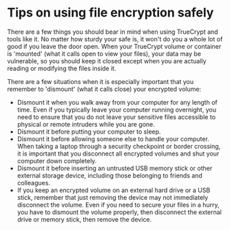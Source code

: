 [Title]: # (Consejos para emplear el cifrado de archivos de forma segura)
[Difficulty]: # (Avanzado)
[Order]: # (1)

# Tips on using file encryption safely

There are a few things you should bear in mind when using TrueCrypt and tools like it. No matter how sturdy your safe is, it won't do you a whole lot of good if you leave the door open. When your TrueCrypt volume or container is 'mounted' (what it calls open to view your files), your data may be vulnerable, so you should keep it closed except when you are actually reading or modifying the files inside it.

There are a few situations when it is especially important that you remember to 'dismount' (what it calls close) your encrypted volume:

*   Dismount it when you walk away from your computer for any length of time. Even if you typically leave your computer running overnight, you need to ensure that you do not leave your sensitive files accessible to physical or remote intruders while you are gone.
*   Dismount it before putting your computer to sleep.
*   Dismount it before allowing someone else to handle your computer. When taking a laptop through a security checkpoint or border crossing, it is important that you disconnect all encrypted volumes and shut your computer down completely.
*   Dismount it before inserting an untrusted USB memory stick or other external storage device, including those belonging to friends and colleagues.
*   If you keep an encrypted volume on an external hard drive or a USB stick, remember that just removing the device may not immediately disconnect the volume. Even if you need to secure your files in a hurry, you have to dismount the volume properly, then disconnect the external drive or memory stick, then remove the device.